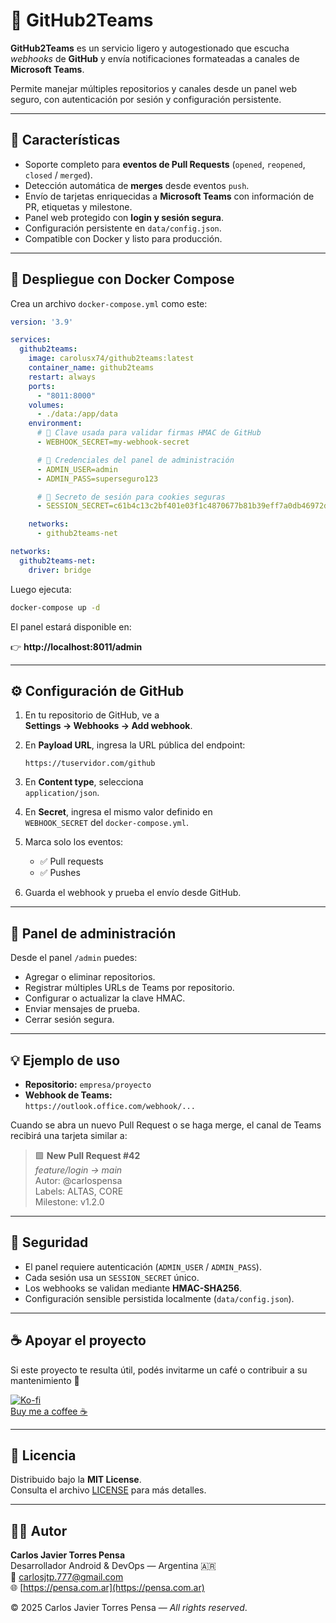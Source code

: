 # 🧩 GitHub2Teams

**GitHub2Teams** es un servicio ligero y autogestionado que escucha _webhooks_ de **GitHub** y envía notificaciones formateadas a canales de **Microsoft Teams**.

Permite manejar múltiples repositorios y canales desde un panel web seguro, con autenticación por sesión y configuración persistente.

---

## 🚀 Características

- Soporte completo para **eventos de Pull Requests** (`opened`, `reopened`, `closed` / `merged`).
- Detección automática de **merges** desde eventos `push`.
- Envío de tarjetas enriquecidas a **Microsoft Teams** con información de PR, etiquetas y milestone.
- Panel web protegido con **login y sesión segura**.
- Configuración persistente en `data/config.json`.
- Compatible con Docker y listo para producción.

---

## 🐳 Despliegue con Docker Compose

Crea un archivo `docker-compose.yml` como este:

```yaml
version: '3.9'

services:
  github2teams:
    image: carolusx74/github2teams:latest
    container_name: github2teams
    restart: always
    ports:
      - "8011:8000"
    volumes:
      - ./data:/app/data
    environment:
      # 🔐 Clave usada para validar firmas HMAC de GitHub
      - WEBHOOK_SECRET=my-webhook-secret

      # 👤 Credenciales del panel de administración
      - ADMIN_USER=admin
      - ADMIN_PASS=superseguro123

      # 🔑 Secreto de sesión para cookies seguras
      - SESSION_SECRET=c61b4c13c2bf401e03f1c4870677b81b39eff7a0db46972d966cfe4adc743d76

    networks:
      - github2teams-net

networks:
  github2teams-net:
    driver: bridge
```

Luego ejecuta:

```bash
docker-compose up -d
```

El panel estará disponible en:

👉 **http://localhost:8011/admin**

---

## ⚙️ Configuración de GitHub

1. En tu repositorio de GitHub, ve a  
   **Settings → Webhooks → Add webhook**.

2. En **Payload URL**, ingresa la URL pública del endpoint:  
   ```
   https://tuservidor.com/github
   ```

3. En **Content type**, selecciona  
   `application/json`.

4. En **Secret**, ingresa el mismo valor definido en  
   `WEBHOOK_SECRET` del `docker-compose.yml`.

5. Marca solo los eventos:
   - ✅ Pull requests
   - ✅ Pushes

6. Guarda el webhook y prueba el envío desde GitHub.

---

## 🧠 Panel de administración

Desde el panel `/admin` puedes:

- Agregar o eliminar repositorios.
- Registrar múltiples URLs de Teams por repositorio.
- Configurar o actualizar la clave HMAC.
- Enviar mensajes de prueba.
- Cerrar sesión segura.

---

## 💡 Ejemplo de uso

- **Repositorio:** `empresa/proyecto`
- **Webhook de Teams:**  
  `https://outlook.office.com/webhook/...`

Cuando se abra un nuevo Pull Request o se haga merge, el canal de Teams recibirá una tarjeta similar a:

> 🟩 **New Pull Request #42**  
> _feature/login → main_  
> Autor: @carlospensa  
> Labels: ALTAS, CORE  
> Milestone: v1.2.0  

---

## 🔐 Seguridad

- El panel requiere autenticación (`ADMIN_USER` / `ADMIN_PASS`).
- Cada sesión usa un `SESSION_SECRET` único.
- Los webhooks se validan mediante **HMAC-SHA256**.
- Configuración sensible persistida localmente (`data/config.json`).

---

## ☕ Apoyar el proyecto

Si este proyecto te resulta útil, podés invitarme un café o contribuir a su mantenimiento 💙  

[![Ko-fi](https://ko-fi.com/img/githubbutton_sm.svg)](https://ko-fi.com/carolusx74)  
[Buy me a coffee ☕](https://www.buymeacoffee.com/carolusx74)

---

## 📜 Licencia

Distribuido bajo la **MIT License**.  
Consulta el archivo [LICENSE](./LICENSE) para más detalles.

---

## 👨‍💻 Autor

**Carlos Javier Torres Pensa**  
Desarrollador Android & DevOps — Argentina 🇦🇷  
📧 [carlosjtp.777@gmail.com](mailto:carlosjtp.777@gmail.com)  
🌐 [https://pensa.com.ar](https://pensa.com.ar)

© 2025 Carlos Javier Torres Pensa — _All rights reserved_.
